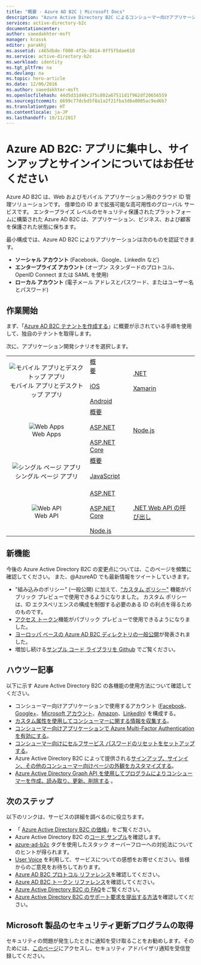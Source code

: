 ```yaml
---
title: "概要 - Azure AD B2C | Microsoft Docs"
description: "Azure Active Directory B2C によるコンシューマー向けアプリケーションの開発"
services: active-directory-b2c
documentationcenter: 
author: saeedakhter-msft
manager: krassk
editor: parakhj
ms.assetid: c465dbde-f800-4f2e-8814-0ff5f5dae610
ms.service: active-directory-b2c
ms.workload: identity
ms.tgt_pltfrm: na
ms.devlang: na
ms.topic: hero-article
ms.date: 12/06/2016
ms.author: saeedakhter-msft
ms.openlocfilehash: 44d5d31d49c375c802a67511d1f962df20656559
ms.sourcegitcommit: 6699c77dcbd5f8a1a2f21fba3d0a0005ac9ed6b7
ms.translationtype: HT
ms.contentlocale: ja-JP
ms.lasthandoff: 10/11/2017
---
```

# <a name="azure-ad-b2c-focus-on-your-app-let-us-worry-about-sign-up-and-sign-in"></a>Azure AD B2C: アプリに集中し、サインアップとサインインについてはお任せください

Azure AD B2C は、Web およびモバイル アプリケーション用のクラウド ID 管理ソリューションです。 億単位の ID まで拡張可能な高可用性のグローバル サービスです。 エンタープライズ レベルのセキュリティ保護されたプラットフォームに構築された Azure AD B2C は、アプリケーション、ビジネス、および顧客を保護された状態に保ちます。

最小構成では、Azure AD B2C によりアプリケーションは次のものを認証できます。

* **ソーシャル アカウント** (Facebook、Google、LinkedIn など)
* **エンタープライズ アカウント** (オープン スタンダードのプロトコル、OpenID Connect または SAML を使用)
* **ローカル アカウント** (電子メール アドレスとパスワード、またはユーザー名とパスワード)

## <a name="get-started"></a>作業開始

まず、「[Azure AD B2C テナントを作成する](active-directory-b2c-get-started.md)」に概要が示されている手順を使用して、独自のテナントを取得します。

次に、アプリケーション開発シナリオを選択します。

|  |  |  |  |
| --- | --- | --- | --- |
| <center>![モバイル アプリとデスクトップ アプリ](../active-directory/develop/media/active-directory-developers-guide/NativeApp_Icon.png)<br />モバイル アプリとデスクトップ アプリ</center> | [概要](active-directory-b2c-reference-oauth-code.md)&nbsp;&nbsp;&nbsp;&nbsp;&nbsp;&nbsp;&nbsp;&nbsp;&nbsp;&nbsp;&nbsp;&nbsp;&nbsp;&nbsp;&nbsp;&nbsp;<br /><br />[iOS](https://github.com/Azure-Samples/active-directory-b2c-ios-swift-native-msal)<br /><br />[Android](https://github.com/Azure-Samples/active-directory-b2c-android-native-msal) | [.NET](https://github.com/Azure-Samples/active-directory-b2c-dotnet-desktop)<br /><br />[Xamarin](https://github.com/Azure-Samples/active-directory-b2c-xamarin-native) |  |
| <center>![Web Apps](../active-directory/develop/media/active-directory-developers-guide/Web_app.png)<br />Web Apps</center> | [概要](active-directory-b2c-reference-oidc.md)<br /><br />[ASP.NET](active-directory-b2c-devquickstarts-web-dotnet-susi.md)<br /><br />[ASP.NET Core](https://github.com/Azure-Samples/active-directory-b2c-dotnetcore-webapp) | [Node.js](active-directory-b2c-devquickstarts-web-node.md) |  |
| <center>![シングル ページ アプリ](../active-directory/develop/media/active-directory-developers-guide/SPA.png)<br />シングル ページ アプリ</center> | [概要](active-directory-b2c-reference-spa.md)<br /><br />[JavaScript](https://github.com/Azure-Samples/active-directory-b2c-javascript-msal-singlepageapp)<br /><br /> |  |  |
| <center>![Web API](../active-directory/develop/media/active-directory-developers-guide/Web_API.png)<br />Web API</center> | [ASP.NET](active-directory-b2c-devquickstarts-api-dotnet.md)<br /><br /> [ASP.NET Core](https://github.com/Azure-Samples/active-directory-b2c-dotnetcore-webapi)<br /><br /> [Node.js](https://github.com/Azure-Samples/active-directory-b2c-javascript-nodejs-webapi) | [.NET Web API の呼び出し](active-directory-b2c-devquickstarts-web-api-dotnet.md) |

## <a name="whats-new"></a>新機能

今後の Azure Active Directory B2C の変更点については、このページを頻繁に確認してください。 また、@AzureAD でも最新情報をツイートしていきます。

* "組み込みのポリシー" (一般公開) に加えて、["カスタム ポリシー"](active-directory-b2c-overview-custom.md) 機能がパブリック プレビューで使用できるようになりました。  カスタム ポリシーは、ID エクスペリエンスの構成を制御する必要のある ID の利点を得るためのものです。
* [アクセス トークン](https://azure.microsoft.com/en-us/blog/azure-ad-b2c-access-tokens-now-in-public-preview)機能がパブリック プレビューで使用できるようになりました。
* [ヨーロッパ ベースの Azure AD B2C ディレクトリの一般公開](https://azure.microsoft.com/en-us/blog/azuread-b2c-ga-eu/)が発表されました。
* 増加し続ける[サンプル コード ライブラリを Github](https://github.com/Azure-Samples?q=b2c) でご覧ください。

## <a name="how-to-articles"></a>ハウツー記事

以下に示す Azure Active Directory B2C の各機能の使用方法について確認してください。

* コンシューマー向けアプリケーションで使用するアカウント ([Facebook](active-directory-b2c-setup-fb-app.md)、[Google+](active-directory-b2c-setup-goog-app.md)、[Microsoft アカウント](active-directory-b2c-setup-msa-app.md)、[Amazon](active-directory-b2c-setup-amzn-app.md)、[LinkedIn](active-directory-b2c-setup-li-app.md)) を構成する。
* [カスタム属性を使用してコンシューマーに関する情報を収集する](active-directory-b2c-reference-custom-attr.md)。
* [コンシューマー向けアプリケーションで Azure Multi-Factor Authentication を有効にする](active-directory-b2c-reference-mfa.md)。
* [コンシューマー向けにセルフサービス パスワードのリセットをセットアップする](active-directory-b2c-reference-sspr.md)。
* Azure Active Directory B2C によって提供される[サインアップ、サインイン、その他のコンシューマー向けページの外観をカスタマイズする](active-directory-b2c-reference-ui-customization.md)。
* [Azure Active Directory Graph API を使用してプログラムによりコンシューマーを作成、読み取り、更新、削除する](active-directory-b2c-devquickstarts-graph-dotnet.md) 。

## <a name="next-steps"></a>次のステップ

以下のリンクは、サービスの詳細を調べるのに役立ちます。

* 「 [Azure Active Directory B2C の価格](https://azure.microsoft.com/pricing/details/active-directory-b2c/)」をご覧ください。
* Azure Active Directory B2C の[コード サンプル](https://azure.microsoft.com/en-us/resources/samples/?service=active-directory&term=b2c)を確認します。 
* [azure-ad-b2c](http://stackoverflow.com/questions/tagged/azure-ad-b2c) タグを使用したスタック オーバーフローへの対処法についてのヒントが得られます。
* [User Voice](https://feedback.azure.com/forums/169401-azure-active-directory/category/160596-b2c) を利用して、サービスについての感想をお寄せください。皆様からのご意見をお待ちしております。
* [Azure AD B2C プロトコル リファレンス](active-directory-b2c-reference-protocols.md)を確認してください。
* [Azure AD B2C トークン リファレンス](active-directory-b2c-reference-tokens.md)を確認してください。
* [Azure Active Directory B2C の FAQ](active-directory-b2c-faqs.md)をご覧ください。
* [Azure Active Directory B2C のサポート要求を提出する方法](active-directory-b2c-support.md)を確認してください。

## <a name="get-security-updates-for-our-products"></a>Microsoft 製品のセキュリティ更新プログラムの取得

セキュリティの問題が発生したときに通知を受け取ることをお勧めします。そのためには、[このページ](https://technet.microsoft.com/security/dd252948)にアクセスし、セキュリティ アドバイザリ通知を受信登録してください。

